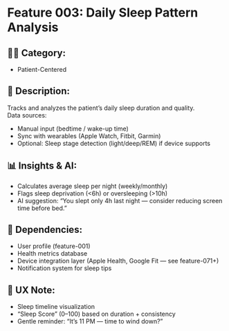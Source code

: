 # Feature 003: Daily Sleep Pattern Analysis

## 🧑‍💻 Category:
- Patient-Centered

## 📝 Description:
Tracks and analyzes the patient’s daily sleep duration and quality.  
Data sources:
- Manual input (bedtime / wake-up time)
- Sync with wearables (Apple Watch, Fitbit, Garmin)
- Optional: Sleep stage detection (light/deep/REM) if device supports

## 📊 Insights & AI:
- Calculates average sleep per night (weekly/monthly)
- Flags sleep deprivation (<6h) or oversleeping (>10h)
- AI suggestion: “You slept only 4h last night — consider reducing screen time before bed.”

## 🔄 Dependencies:
- User profile (feature-001)
- Health metrics database
- Device integration layer (Apple Health, Google Fit — see feature-071+)
- Notification system for sleep tips

## 📱 UX Note:
- Sleep timeline visualization
- “Sleep Score” (0–100) based on duration + consistency
- Gentle reminder: “It’s 11 PM — time to wind down?”
